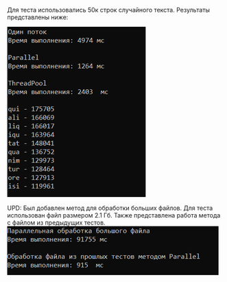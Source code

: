 Для теста использовались 50к строк случайного текста.
Результаты представлены ниже:

![results](https://github.com/fakeittymi/CrossInformTest/blob/master/result.png)

UPD: Был добавлен метод для обработки больших файлов.
Для теста использован файл размером 2.1 Гб.
Также представлена работа метода с файлом из предыдущих тестов.
![resultV2](https://github.com/fakeittymi/CrossInformTest/blob/master/resultV2.png)